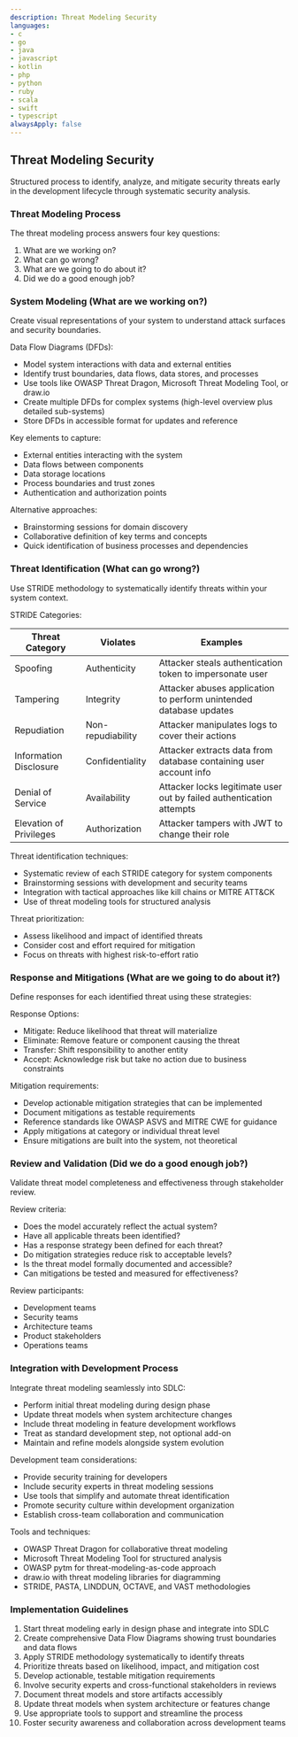 ```yaml
---
description: Threat Modeling Security
languages:
- c
- go
- java
- javascript
- kotlin
- php
- python
- ruby
- scala
- swift
- typescript
alwaysApply: false
---
```


## Threat Modeling Security

Structured process to identify, analyze, and mitigate security threats early in the development lifecycle through systematic security analysis.

### Threat Modeling Process

The threat modeling process answers four key questions:
1. What are we working on?
2. What can go wrong?
3. What are we going to do about it?
4. Did we do a good enough job?

### System Modeling (What are we working on?)

Create visual representations of your system to understand attack surfaces and security boundaries.

Data Flow Diagrams (DFDs):
- Model system interactions with data and external entities
- Identify trust boundaries, data flows, data stores, and processes
- Use tools like OWASP Threat Dragon, Microsoft Threat Modeling Tool, or draw.io
- Create multiple DFDs for complex systems (high-level overview plus detailed sub-systems)
- Store DFDs in accessible format for updates and reference

Key elements to capture:
- External entities interacting with the system
- Data flows between components
- Data storage locations
- Process boundaries and trust zones
- Authentication and authorization points

Alternative approaches:
- Brainstorming sessions for domain discovery
- Collaborative definition of key terms and concepts
- Quick identification of business processes and dependencies

### Threat Identification (What can go wrong?)

Use STRIDE methodology to systematically identify threats within your system context.

STRIDE Categories:

| Threat Category | Violates | Examples |
|-----------------|----------|----------|
| Spoofing | Authenticity | Attacker steals authentication token to impersonate user |
| Tampering | Integrity | Attacker abuses application to perform unintended database updates |
| Repudiation | Non-repudiability | Attacker manipulates logs to cover their actions |
| Information Disclosure | Confidentiality | Attacker extracts data from database containing user account info |
| Denial of Service | Availability | Attacker locks legitimate user out by failed authentication attempts |
| Elevation of Privileges | Authorization | Attacker tampers with JWT to change their role |

Threat identification techniques:
- Systematic review of each STRIDE category for system components
- Brainstorming sessions with development and security teams
- Integration with tactical approaches like kill chains or MITRE ATT&CK
- Use of threat modeling tools for structured analysis

Threat prioritization:
- Assess likelihood and impact of identified threats
- Consider cost and effort required for mitigation
- Focus on threats with highest risk-to-effort ratio

### Response and Mitigations (What are we going to do about it?)

Define responses for each identified threat using these strategies:

Response Options:
- Mitigate: Reduce likelihood that threat will materialize
- Eliminate: Remove feature or component causing the threat
- Transfer: Shift responsibility to another entity
- Accept: Acknowledge risk but take no action due to business constraints

Mitigation requirements:
- Develop actionable mitigation strategies that can be implemented
- Document mitigations as testable requirements
- Reference standards like OWASP ASVS and MITRE CWE for guidance
- Apply mitigations at category or individual threat level
- Ensure mitigations are built into the system, not theoretical

### Review and Validation (Did we do a good enough job?)

Validate threat model completeness and effectiveness through stakeholder review.

Review criteria:
- Does the model accurately reflect the actual system?
- Have all applicable threats been identified?
- Has a response strategy been defined for each threat?
- Do mitigation strategies reduce risk to acceptable levels?
- Is the threat model formally documented and accessible?
- Can mitigations be tested and measured for effectiveness?

Review participants:
- Development teams
- Security teams
- Architecture teams
- Product stakeholders
- Operations teams

### Integration with Development Process

Integrate threat modeling seamlessly into SDLC:
- Perform initial threat modeling during design phase
- Update threat models when system architecture changes
- Include threat modeling in feature development workflows
- Treat as standard development step, not optional add-on
- Maintain and refine models alongside system evolution

Development team considerations:
- Provide security training for developers
- Include security experts in threat modeling sessions
- Use tools that simplify and automate threat identification
- Promote security culture within development organization
- Establish cross-team collaboration and communication

Tools and techniques:
- OWASP Threat Dragon for collaborative threat modeling
- Microsoft Threat Modeling Tool for structured analysis
- OWASP pytm for threat-modeling-as-code approach
- draw.io with threat modeling libraries for diagramming
- STRIDE, PASTA, LINDDUN, OCTAVE, and VAST methodologies

### Implementation Guidelines

1. Start threat modeling early in design phase and integrate into SDLC
2. Create comprehensive Data Flow Diagrams showing trust boundaries and data flows
3. Apply STRIDE methodology systematically to identify threats
4. Prioritize threats based on likelihood, impact, and mitigation cost
5. Develop actionable, testable mitigation requirements
6. Involve security experts and cross-functional stakeholders in reviews
7. Document threat models and store artifacts accessibly
8. Update threat models when system architecture or features change
9. Use appropriate tools to support and streamline the process
10. Foster security awareness and collaboration across development teams
